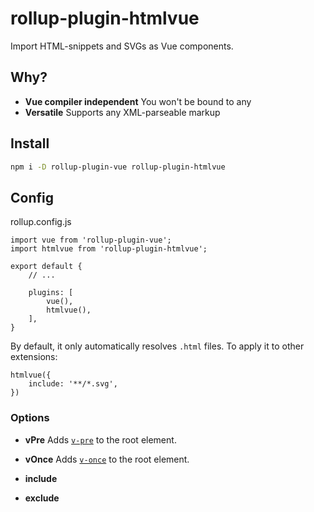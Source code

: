 # rollup-plugin-htmlvue

Import HTML-snippets and SVGs as Vue components.

## Why?
- **Vue compiler independent** You won't be bound to any 
- **Versatile** Supports any XML-parseable markup

## Install
```sh
npm i -D rollup-plugin-vue rollup-plugin-htmlvue
```

## Config

rollup.config.js
```
import vue from 'rollup-plugin-vue';
import htmlvue from 'rollup-plugin-htmlvue';

export default {
    // ...

    plugins: [
        vue(),
        htmlvue(),
    ],
}
```

By default, it only automatically resolves `.html` files. To apply it to other extensions:

```
htmlvue({
    include: '**/*.svg',
})
```

### Options
- **vPre** Adds [`v-pre`](https://vuejs.org/v2/api/#v-pre) to the root element.

- **vOnce** Adds [`v-once`](https://vuejs.org/v2/api/#v-once) to the root element.

- **include**
- **exclude**

